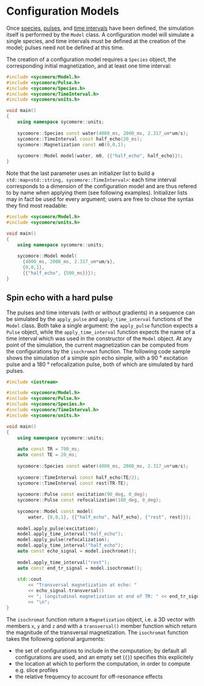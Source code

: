# Configuration Models

Once [species](species.md), [pulses](pulses.md), and [time intervals](time_intervals.md) have been defined, the simulation itself is performed by the `Model` class. A configuration model will simulate a single species, and time intervals must be defined at the creation of the model; pulses need not be defined at this time.

The creation of a configuration model requires a `Species` object, the corresponding initial magnetization, and at least one time interval:

```cpp
#include <sycomore/Model.h>
#include <sycomore/Pulse.h>
#include <sycomore/Species.h>
#include <sycomore/TimeInterval.h>
#include <sycomore/units.h>

void main()
{
    using namespace sycomore::units;
    
    sycomore::Species const water(4000_ms, 2000_ms, 2.317_um*um/s);
    sycomore::TimeInterval const half_echo(20_ms);
    sycomore::Magnetization const m0(0,0,1);
    
    sycomore::Model model(water, m0, {{"half_echo", half_echo}});
}
```

Note that the last parameter uses an initializer list to build a `std::map<std::string, sycomore::TimeInterval>`: each time interval corresponds to a dimension of the configuration model and are thus refered to by name when applying them (see following examples). Initializer lists may in fact be used for every argument; users are free to chose the syntax they find most readable:

```cpp
#include <sycomore/Model.h>
#include <sycomore/units.h>

void main()
{
    using namespace sycomore::units;
    
    sycomore::Model model(
      {4000_ms, 2000_ms, 2.317_um*um/s}, 
      {0,0,1}, 
      {{"half_echo", {500_ms}}});
}
```

## Spin echo with a hard pulse

The pulses and time intervals (with or without gradients) in a sequence can be simulated by the `apply_pulse` and `apply_time_interval` functions of the `Model` class. Both take a single argument: the `apply_pulse` function expects a `Pulse` object, while the `apply_time_interval` function expects the name of a time interval which was used in the constructor of the `Model` object. At any point of the simulation, the current magnetization can be computed from the configurations by the `isochromat` function. The following code sample shows the simulation of a simple spin echo simple, with a 90 ° excitation pulse and a 180 ° refocalization pulse, both of which are simulated by hard pulses.

```cpp
#include <iostream>

#include <sycomore/Model.h>
#include <sycomore/Pulse.h>
#include <sycomore/Species.h>
#include <sycomore/TimeInterval.h>
#include <sycomore/units.h>

void main()
{
    using namespace sycomore::units;
    
    auto const TR = 700_ms;
    auto const TE = 20_ms;
    
    sycomore::Species const water(4000_ms, 2000_ms, 2.317_um*um/s);
    
    sycomore::TimeInterval const half_echo(TE/2);
    sycomore::TimeInterval const rest(TR-TE);
    
    sycomore::Pulse const excitation(90_deg, 0_deg);
    sycomore::Pulse const refocalization(180_deg, 0_deg);
    
    sycomore::Model const model(
        water, {0,0,1}, {{"half_echo", half_echo}, {"rest", rest}});
    
    model.apply_pulse(excitation);
    model.apply_time_interval("half_echo");
    model.apply_pulse(refocalization);
    model.apply_time_interval("half_echo");
    auto const echo_signal = model.isochromat();
    
    model.apply_time_interval("rest");
    auto const end_tr_signal = model.isochromat();
    
    std::cout 
        << "Transversal magnetization at echo: " 
        << echo_signal.transversal() 
        << "; longitudinal magnetization at end of TR: " << end_tr_signal.z
        << "\n";
}
```

The `isochromat` function return a `Magnetization` object, i.e. a 3D vector with members `x`, `y` and `z` and with a `transversal()` member function which return the magnitude of the transversal magnetization. The `isochromat` function takes the following optional arguments:

- the set of configurations to include in the computation; by default all configurations are used, and an empty set (`{}`) specifies this explicitely
- the location at which to perform the computation, in order to compute e.g. slice profiles
- the relative frequency to account for off-resonance effects

